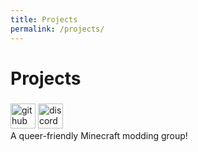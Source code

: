 ```yaml
---
title: Projects
permalink: /projects/
---
```


# Projects

<!-- TODO: replace this with a better system -->
<div id="projects">
	<!-- copy-paste this template and fill in the css vars to add new projects -->
	<template id="project-template">
		<project
			style="
				--icon: url(/projects/icons/);
				--icon-color: ;
				--name: '';
			"
			id="REPLACE_ME_WITH_ID"
		>
			<div class="project-icon" title="REPLACE_ME_WITH_ALT_TEXT"></div>
			<div class="project-info">
				<h3 class="project-name"></h3>
				<div class="project-data">
					<a href="https://github.com/"><img alt="github" height="56" src="https://cdn.jsdelivr.net/npm/@intergrav/devins-badges@3/assets/compact-minimal/available/github_vector.svg"></a>
					<a href="https://modrinth.com/mod/"><img alt="modrinth" height="56" src="https://cdn.jsdelivr.net/npm/@intergrav/devins-badges@3/assets/compact-minimal/available/modrinth_vector.svg"></a>
				</div>
				<div class="project-desc">
					DESCRIPTION_HERE
				</div>
			</div>
		</project>
	</template>
	<project
		style="
			--icon: url(/projects/icons/vulpixel.png);
			--icon-color: #822c2b;
			--name: 'Vulpixel';
		"
		id="vulpixel"
	>
		<div class="project-icon" title="Icon of Vulpixel"></div>
		<div class="project-info">
			<a href="/vulpixel"><h3 class="project-name"></h3></a>
			<div class="project-data">
				<a href="https://github.com/VulpixelMC"><img alt="github" height="40" src="https://cdn.jsdelivr.net/npm/@intergrav/devins-badges@3/assets/compact-minimal/available/github_vector.svg"></a>
				<a href="/vulpixel/discord"><img alt="discord-singular" height="40" src="https://cdn.jsdelivr.net/npm/@intergrav/devins-badges@3/assets/compact-minimal/social/discord-singular_vector.svg"></a>
			</div>
			<div class="project-desc">
				A queer-friendly Minecraft modding group!
			</div>
		</div>
	</project>
</div>
